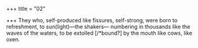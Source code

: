 +++
title = "02"

+++
They who, self-produced like fissures, self-strong, were born to
refreshment, to sun(light)—the shakers—
numbering in thousands like the waves of the waters, to be extolled
[/*bound?] by the mouth like cows, like oxen.